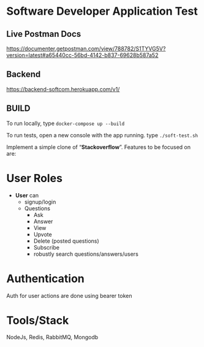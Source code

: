 # Software Developer Application Test

## Live Postman Docs 
https://documenter.getpostman.com/view/788782/S1TYVG5V?version=latest#a65440cc-56bd-4142-b837-69628b587a52

## Backend 
https://backend-softcom.herokuapp.com/v1/

## BUILD 
To run locally, type `docker-compose up --build`

To run tests, open a new console with the app running. type `./soft-test.sh`


Implement a simple clone of “**Stackoverflow**”. Features to be focused on are: 

# User Roles

- **User** can
  - signup/login
  - Questions
    - Ask
    - Answer
    - View
    - Upvote
    - Delete (posted questions)
    - Subscribe
    - robustly search questions/answers/users

# Authentication

Auth for user actions are done using bearer token

# Tools/Stack

NodeJs, Redis, RabbitMQ, Mongodb
